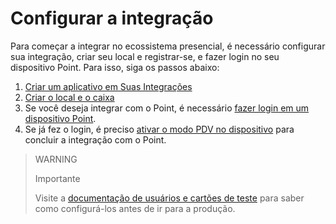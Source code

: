 # Configurar a integração


Para começar a integrar no ecossistema presencial, é necessário configurar sua integração, criar seu local e registrar-se, e fazer login no seu dispositivo Point. Para isso, siga os passos abaixo:

1. [Criar um aplicativo em Suas Integrações](/developers/pt/docs/ecosistema-presencial/integration-configuration/create-app)
2. [Criar o local e o caixa](/developers/pt/docs/ecosistema-presencial/integration-configuration/create-store-point-of-sale)
3. Se você deseja integrar com o Point, é necessário [fazer login em um dispositivo Point](/developers/pt/docs/ecosistema-presencial/integration-configuration/signin-point).
4. Se já fez o login, é preciso [ativar o modo PDV no dispositivo](/developers/pt/docs/ecosistema-presencial/integration-configuration/enable-pdv) para concluir a integração com o Point.

> WARNING
>
> Importante
>
> Visite a [documentação de usuários e cartões de teste](/developers/pt/docs/ecosistema-presencial/additional-content/your-integrations/test/accounts) para saber como configurá-los antes de ir para a produção.